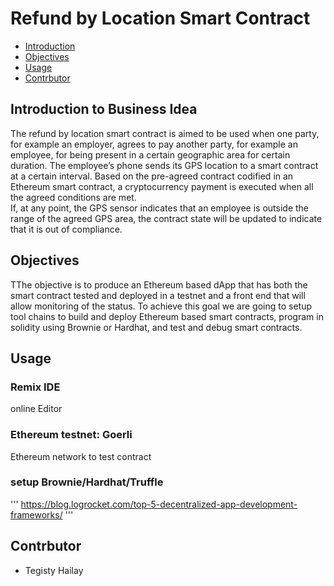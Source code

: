 # Refund by Location Smart Contract

<!-- Table of contents -->
- [Introduction](#Introduction)
- [Objectives](#objectives)
- [Usage](#usage)
- [Contrbutor](#contrbutor)

## Introduction to Business Idea


The refund by location smart contract is aimed to be used when one party, for example an employer, agrees to pay another party, for example an employee, for being present in a certain geographic area for certain duration. The employee’s phone sends its GPS location to a smart contract at a certain interval. Based on the pre-agreed contract codified in an Ethereum smart contract, a cryptocurrency payment is executed when all the agreed conditions are met.  
If, at any point, the GPS sensor indicates that an employee is outside the range of the agreed GPS area, the contract state will be updated to indicate that it is out of compliance.  

## Objectives
TThe objective is to produce an Ethereum based dApp that has both the smart contract tested and deployed in a testnet and a front end that will allow monitoring of the status. To achieve this goal we are going to setup tool chains to build and deploy Ethereum based smart contracts, program in solidity using Brownie or Hardhat, and test and debug smart contracts.

## Usage
### Remix IDE
online Editor

### Ethereum testnet: Goerli

Ethereum network to test contract


### setup Brownie/Hardhat/Truffle

'''
https://blog.logrocket.com/top-5-decentralized-app-development-frameworks/
'''
## Contrbutor
- Tegisty Hailay


